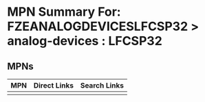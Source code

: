 



# MPN Summary For: FZEANALOGDEVICESLFCSP32 > analog-devices : LFCSP32

## MPNs
  

|MPN|Direct Links|Search Links|
| :--- | :--- | :--- |
||||
